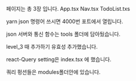 페이지는 총 3장 입니다.
App.tsx
Nav.tsx
TodoList.txs

yarn json 명령어 쓰시면 4000번 포트에서 열립니다.

json 서버와 통신 함수는 tools 폴더에 담아뒀습니다.

level_3 때 추가하기 유효성 추가했습니다.

react-Query setting은 index.tsx 에 했습니다.

쿼리 펑션들은 modules폴더안에 있습니다.
